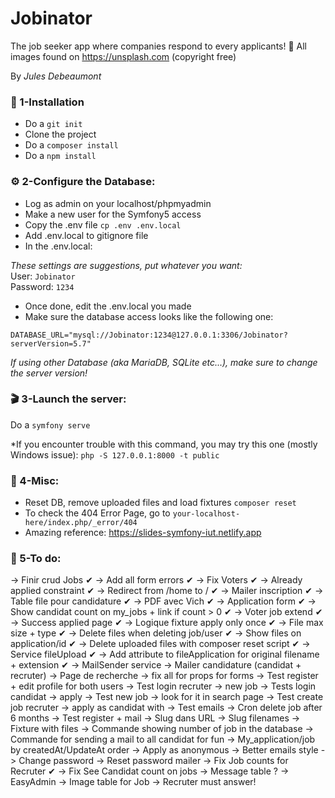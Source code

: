 # Jobinator
The job seeker app where companies respond to every applicants! 🤔
All images found on https://unsplash.com (copyright free)

By *Jules Debeaumont*



### 🔧 1-Installation 

- Do a `git init`
- Clone the project
- Do a `composer install`
- Do a `npm install`



### ⚙ 2-Configure the Database:

- Log as admin on your localhost/phpmyadmin
- Make a new user for the Symfony5 access
- Copy the .env file `cp .env .env.local`
- Add .env.local to gitignore file
- In the .env.local:

*These settings are suggestions, put whatever you want:*  
User: `Jobinator`  
Password: `1234`

- Once done, edit the .env.local you made
- Make sure the database access looks like the following one:

`DATABASE_URL="mysql://Jobinator:1234@127.0.0.1:3306/Jobinator?serverVersion=5.7"`

*If using other Database (aka MariaDB, SQLite etc...), make sure to change the server version!*



### 🎬 3-Launch the server:

Do a `symfony serve`

*If you encounter trouble with this command, you may try this one (mostly Windows issue): 
`php -S 127.0.0.1:8000 -t public`



### 📎 4-Misc:

- Reset DB, remove uploaded files and load fixtures `composer reset`
- To check the 404 Error Page, go to `your-localhost-here/index.php/_error/404`
- Amazing reference: https://slides-symfony-iut.netlify.app



### 🚧 5-To do:

-> Finir crud Jobs ✔
-> Add all form errors ✔
-> Fix Voters ✔
-> Already applied constraint ✔
-> Redirect from /home to / ✔
-> Mailer inscription ✔ 
-> Table file pour candidature ✔
-> PDF avec Vich ✔
-> Application form ✔
-> Show candidat count on my_jobs + link if count > 0 ✔
-> Voter job extend ✔ 
-> Success applied page ✔
-> Logique fixture apply only once ✔
-> File max size + type ✔
-> Delete files when deleting job/user ✔
-> Show files on application/id ✔
-> Delete uploaded files with composer reset script ✔
-> Service fileUpload ✔
-> Add attribute to fileApplication for original filename + extension ✔
-> MailSender service
-> Mailer candidature (candidat + recruter)
-> Page de recherche
-> fix all <label> for props for forms
-> Test register + edit profile for both users
-> Test login recruter -> new job
-> Tests login candidat -> apply
-> Test new job -> look for it in search page
-> Test create job recruter -> apply as candidat with 
-> Test emails
-> Cron delete job after 6 months
-> Test register + mail
-> Slug dans URL
-> Slug filenames
-> Fixture with files
-> Commande showing number of job in the database
-> Commande for sending a mail to all candidat for fun
-> My_application/job by createdAt/UpdateAt order
-> Apply as anonymous
-> Better emails style
-> Change password
-> Reset password mailer
-> Fix Job counts for Recruter ✔
-> Fix See Candidat count on jobs
-> Message table ?
-> EasyAdmin
-> Image table for Job
-> Recruter must answer!